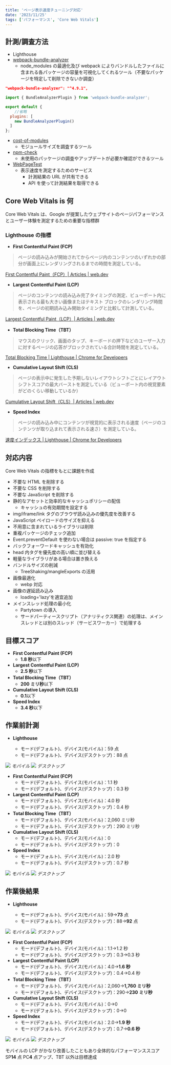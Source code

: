```yaml
---
title: 'ページ表示速度チューニング対応'
date: '2023/11/25'
tags: ['パフォーマンス', 'Core Web Vitals']
---
```


## 計測/調査方法

- Lighthouse
- [webpack-bundle-analyzer](<[リンクのURL](https://github.com/webpack-contrib/webpack-bundle-analyzer)>)
  - node_modules の最適化及び webpack によりバンドルしたファイルに含まれる各パッケージの容量を可視化してくれるツール（不要なパッケージを特定して削除できないか調査）

```json:package.json
"webpack-bundle-analyzer": "^4.9.1",
```

```javascript:webpack.config.js
import { BundleAnalyzerPlugin } from 'webpack-bundle-analyzer';

export default {
	//省略
  plugins: [
    new BundleAnalyzerPlugin()
  ]
};
```

- [cost-of-modules](https://github.com/siddharthkp/cost-of-modules)
  - モジュールサイズを調査するツール
- [npm-check](https://github.com/dylang/npm-check)
  - 未使用のパッケージの調査やアップデートが必要か確認ができるツール
- [WebPageTest](<[リンクのURL](https://www.webpagetest.org/)>)
  - 表示速度を測定するためのサービス
    - 計測結果の URL が共有できる
    - API を使って計測結果を取得できる

## Core Web Vitals is 何

Core Web Vitals は、Google が提案したウェブサイトのページパフォーマンスとユーザー体験を測定するための重要な指標群

### Lighthouse の指標

- **First Contentful Paint (FCP)**

> ページの読み込みが開始されてからページ内のコンテンツのいずれかの部分が画面上にレンダリングされるまでの時間を測定している。

[First Contentful Paint（FCP）| Articles | web.dev](https://web.dev/fcp/)

- **Largest Contentful Paint (LCP)**

> ページのコンテンツの読み込み完了タイミングの測定、ビューポート内に表示される最も大きい画像またはテキスト ブロックのレンダリング時間を、ページの初期読み込み開始タイミングと比較して計測している。

[Largest Contentful Paint（LCP）| Articles | web.dev](https://web.dev/articles/lcp?hl=ja#largest-contentful-paint-defined)

- **Total Blocking Time（TBT）**

> マウスのクリック、画面のタップ、キーボードの押下などのユーザー入力に対するページの応答がブロックされている合計時間を測定している。

[Total Blocking Time | Lighthouse | Chrome for Developers](https://developer.chrome.com/docs/lighthouse/performance/lighthouse-total-blocking-time/?utm_source=lighthouse&utm_medium=devtools)

- **Cumulative Layout Shift (CLS)**

> ページの表示中に発生した予期しないレイアウトシフトごとにレイアウトシフトスコアの最大バーストを測定している（ビューポート内の視覚要素がどのくらい移動しているか）

[Cumulative Layout Shift（CLS）| Articles | web.dev](https://web.dev/cls/?utm_source=lighthouse&utm_medium=devtools)

- **Speed Index**

> ページの読み込み中にコンテンツが視覚的に表示される速度（ページのコンテンツが取り込まれて表示される速さ）を測定している。

[速度インデックス | Lighthouse | Chrome for Developers](https://developer.chrome.com/docs/lighthouse/performance/speed-index/)

## 対応内容

Core Web Vitals の指標をもとに課題を作成

- 不要な HTML を削除する
- 不要な CSS を削除する
- 不要な JavaScript を削除する
- 静的なアセットと効率的なキャッシュポリシーの配信
  - キャッシュの有効期間を設定する
- img/iframe/link タグのブラウザ読み込みの優先度を改善する
- JavaScript ペイロードのサイズを抑える
- 不用意に含まれているライブラリは削除
- 重複パッケージのチェック追加
- Event.preventDefault を使わない場合は passive: true を指定する
- バックフォーワードキャッシュを有効化
- head 内タグを優先度の高い順に並び替える
- 軽量なライブラリがある場合は置き換える
- バンドルサイズの削減
  - TreeShaking/mangleExports の活用
- 画像最適化
  - webp 対応
- 画像の遅延読み込み
  - loading='lazy’を適宜追加
- メインスレッド処理の最小化
  - Partytown の導入
  - サードパーティースクリプト（アナリティクス関連）の処理は、メインスレッドとは別のスレッド（サービスワーカー）で処理する

## 目標スコア

- **First Contentful Paint (FCP)**
  - **1.8 秒**以下
- **Largest Contentful Paint (LCP)**
  - **2.5 秒**以下
- **Total Blocking Time（TBT）**
  - **200 ミリ秒**以下
- **Cumulative Layout Shift (CLS)**
  - **0.1**以下
- **Speed Index**
  - **3.4 秒**以下

## 作業前計測

- **Lighthouse**

  - モード(デフォルト)、デバイス(モバイル)：59 点
  - モード(デフォルト)、デバイス(デスクトップ)：88 点

![](/images/note/post24/img01_bf_sp.png)
_モバイル_
![](/images/note/post24/img01_bf_pc.png)
_デスクトップ_

- **First Contentful Paint (FCP)**
  - モード(デフォルト)、デバイス(モバイル)：1.1 秒
  - モード(デフォルト)、デバイス(デスクトップ)：0.3 秒
- **Largest Contentful Paint (LCP)**
  - モード(デフォルト)、デバイス(モバイル)：4.0 秒
  - モード(デフォルト)、デバイス(デスクトップ)：0.4 秒
- **Total Blocking Time（TBT）**
  - モード(デフォルト)、デバイス(モバイル)：2,060 ミリ秒
  - モード(デフォルト)、デバイス(デスクトップ)：290 ミリ秒
- **Cumulative Layout Shift (CLS)**
  - モード(デフォルト)、デバイス(モバイル)：0
  - モード(デフォルト)、デバイス(デスクトップ)：0
- **Speed Index**
  - モード(デフォルト)、デバイス(モバイル)：2.0 秒
  - モード(デフォルト)、デバイス(デスクトップ)：0.7 秒

![](/images/note/post24/img02_bf_sp.png)
_モバイル_
![](/images/note/post24/img02_bf_pc.png)
_デスクトップ_

## 作業後結果

- **Lighthouse**

  - モード(デフォルト)、デバイス(モバイル)：59→**73** 点
  - モード(デフォルト)、デバイス(デスクトップ)：88→**92** 点

![](/images/note/post24/img01_af_sp.png)
_モバイル_
![](/images/note/post24/img01_af_pc.png)
_デスクトップ_

- **First Contentful Paint (FCP)**
  - モード(デフォルト)、デバイス(モバイル)：1.1→1.2 秒
  - モード(デフォルト)、デバイス(デスクトップ)：0.3→0.3 秒
- **Largest Contentful Paint (LCP)**
  - モード(デフォルト)、デバイス(モバイル)：4.0→**1.6 秒**
  - モード(デフォルト)、デバイス(デスクトップ)：0.4→0.4 秒
- **Total Blocking Time（TBT）**
  - モード(デフォルト)、デバイス(モバイル)：2,060→**1,760 ミリ秒**
  - モード(デフォルト)、デバイス(デスクトップ)：290→**230 ミリ秒**
- **Cumulative Layout Shift (CLS)**
  - モード(デフォルト)、デバイス(モバイル)：0→0
  - モード(デフォルト)、デバイス(デスクトップ)：0→0
- **Speed Index**
  - モード(デフォルト)、デバイス(モバイル)：2.0→**1.9 秒**
  - モード(デフォルト)、デバイス(デスクトップ)：0.7→**0.6 秒**

![](/images/note/post24/img02_af_sp.png)
_モバイル_
![](/images/note/post24/img02_af_pc.png)
_デスクトップ_

モバイルの LCP がかなり改善したこともあり全体的なパフォーマンススコア SP**14** 点 PC**4** 点アップ、TBT 以外は目標達成
